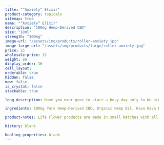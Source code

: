 ```yaml
---
title: "“Anxiety” Elixir"
product-category: topicals
sitemap: true
name: "“Anxiety” Elixir"
description: "100mg Hemp-Derived CBD"
size: "10ml"
strength: "100mg"
image-url: "/assets/img/products/roller-anxiety.jpg"
image-large-url: "/assets/img/products/large/roller-anxiety.jpg"
price: 25
wholesale-price: 15
weight: 90
display_order: 16
cell_layout:
orderable: true
hidden: false
new: false
is_crystal: false
stackable: true

long_description: Have you ever gone to start a busy day only to be stopped in your tracks by overthinking, paranoia or a nervous mind? We have the perfect all natural solution to those pesky shakes and jitters! Relieve anxiety the way nature intended with this amazing smelling medicated essential oil roll-on. Handcrafted with a soothing, infused blend of essential oils, corresponding organic herbs as well as a quartz crystal chip to amplify it all. Handcrafted in small batches with love and care.

ingredients: 100mg Pure Hemp-Derived CBD, Organic Hemp Oil, Kava Kava Extract, Blend of Therapeutic-grade Essential Oils, Organic Herbs, Sunflower Lecithin, Vitamin E, Cleansed & Charged Crystal.

product-notes: Life Flower products are made in small batches with all-natural and boutique ingredients. Orders are processed and shipped in 7-10 business days.

history: blank

healing-properties: blank
---
```

